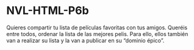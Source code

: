 # NVL-HTML-P6b
Quieres compartir tu lista de películas favoritas con tus amigos. Queréis entre todos, ordenar la lista de las mejores pelis. Para ello, ellos también van a realizar su lista y la van a publicar en su “dominio épico”.

